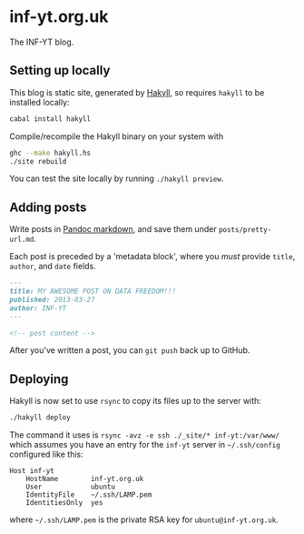 inf-yt.org.uk
=============

The INF-YT blog.


Setting up locally
------------------

This blog is static site, generated by [Hakyll][], so
requires `hakyll` to be installed locally:

```bash
cabal install hakyll
```

Compile/recompile the Hakyll binary on your system with

```bash
ghc --make hakyll.hs
./site rebuild
```

You can test the site locally by running `./hakyll preview`.


Adding posts
------------

Write posts in [Pandoc markdown][], and save them under `posts/pretty-url.md`.

Each post is preceded by a 'metadata block', where you *must* provide
`title`, `author`, and `date` fields.

```markdown
---
title: MY AWESOME POST ON DATA FREEDOM!!!
published: 2013-03-27
author: INF-YT
---

<!-- post content -->
```

After you've written a post, you can `git push` back up to GitHub.


Deploying
---------

Hakyll is now set to use `rsync` to copy its files up to the server with:

```bash
./hakyll deploy
```

The command it uses is `rsync -avz -e ssh ./_site/* inf-yt:/var/www/`
which assumes you have an entry for the `inf-yt` server in `~/.ssh/config`
configured like this:

```
Host inf-yt
    HostName        inf-yt.org.uk
    User            ubuntu
    IdentityFile    ~/.ssh/LAMP.pem
    IdentitiesOnly  yes
```
where `~/.ssh/LAMP.pem` is the private RSA key for `ubuntu@inf-yt.org.uk`.

<!-- references -->

[Hakyll]: http://jaspervdj.be/hakyll/
[templating]: http://jaspervdj.be/hakyll/tutorials/04-compilers.html#templates
[Pandoc markdown]: http://www.johnmacfarlane.net/pandoc/README.html#pandocs-markdown
[inf-yt]: http://inf-yt.org.uk/
